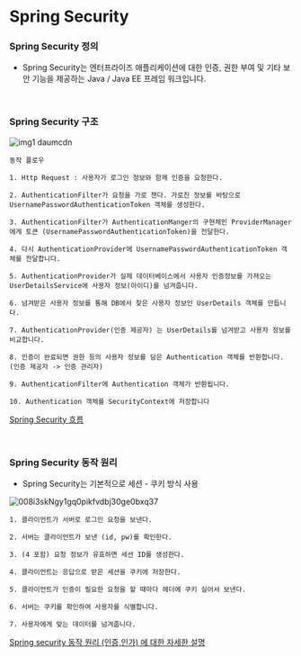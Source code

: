 # Spring Security

### Spring Security 정의
* Spring Security는 엔터프라이즈 애플리케이션에 대한 인증, 권한 부여 및 기타 보안 기능을 제공하는 Java / Java EE 프레임 워크입니다.

<br/>

### Spring Security 구조
![img1 daumcdn](https://user-images.githubusercontent.com/92728780/192766205-03702022-301e-4bb5-9944-2890f84f08cc.png)

```
동작 플로우

1. Http Request : 사용자가 로그인 정보와 함께 인증을 요청한다.

2. AuthenticationFilter가 요청을 가로 챈다. 가로친 정보를 바탕으로 UsernamePasswordAuthenticationToken 객체를 생성한다.

3. AuthenticationFilter가 AuthenticationManger의 구현체인 ProviderManager에게 토큰 (UsernamePasswordAuthenticationToken)을 전달한다.

4. 다시 AuthenticationProvider에 UsernamePasswordAuthenticationToken 객체를 전달합니다.

5. AuthenticationProvider가 실제 데이터베이스에서 사용자 인증정보를 가져오는 UserDetailsService에 사용자 정보(아이디)를 넘겨줍니다.

6. 넘겨받은 사용자 정보를 통해 DB에서 찾은 사용자 정보인 UserDetails 객체를 만듭니다.

7. AuthenticationProvider(인증 제공자) 는 UserDetails를 넘겨받고 사용자 정보를 비교합니다.

8. 인증이 완료되면 권한 등의 사용자 정보를 담은 Authentication 객체를 반환합니다. (인증 제공자 -> 인증 관리자)

9. AuthenticationFilter에 Authentication 객체가 반환됩니다. 

10. Authentication 객체를 SecurityContext에 저장합니다
```
[Spring Security 흐름](https://seongbindb.tistory.com/169)

<br/>

### Spring Security 동작 원리
* Spring Security는 기본적으로 세션 - 쿠키 방식 사용


![008i3skNgy1gq0pikfvdbj30ge0bxq37](https://user-images.githubusercontent.com/92728780/192767744-2bb4753b-36b4-4f30-b7ca-f4f9fa282fcc.jpg)

```
1. 클라이언트가 서버로 로그인 요청을 보낸다.

2. 서버는 클라이언트가 보낸 (id, pw)를 확인한다.

3. (4 포함) 요청 정보가 유효하면 세션 ID를 생성한다.

4. 클라이언트는 응답으로 받은 세션을 쿠키에 저장한다.

5. 클라이언트가 인증이 필요한 요청을 할 때마다 헤더에 쿠키 실어서 보낸다.

6. 서버는 쿠키를 확인하여 사용자를 식별합니다.

7. 사용자에게 맞는 데이터를 넘겨줍니다.
```
[Spring security 동작 원리 (인증,인가) 에 대한 자세한 설명](https://k3068.tistory.com/88?category=948029)
